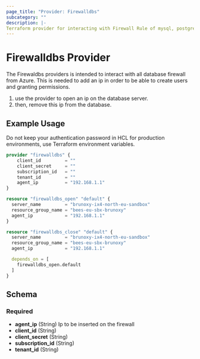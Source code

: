 ```yaml
---
page_title: "Provider: Firewalldbs"
subcategory: ""
description: |-
Terraform provider for interacting with Firewall Rule of mysql, postgres databases.
---
```


# Firewalldbs Provider

The Firewaldbs providers is intended to interact with all database firewall from Azure. This is needed to add
an ip in order to be able to create users and granting permissions.
1. use the provider to open an ip on the database server.
1. then, remove this ip from the database.

## Example Usage

Do not keep your authentication password in HCL for production environments, use Terraform environment variables.

```terraform
provider "firewalldbs" {
    client_id         = ""
    client_secret     = ""
    subscription_id   = ""
    tenant_id         = ""
    agent_ip          = "192.168.1.1"
}

resource "firewalldbs_open" "default" {
  server_name         = "brunoxy-ix4-north-eu-sandbox"
  resource_group_name = "bees-eu-sbx-brunoxy"
  agent_ip            = "192.168.1.1"
}

resource "firewalldbs_close" "default" {
  server_name         = "brunoxy-ix4-north-eu-sandbox"
  resource_group_name = "bees-eu-sbx-brunoxy"
  agent_ip            = "192.168.1.1"

  depends_on = [
    firewalldbs_open.default
  ]
}
```


<!-- schema generated by tfplugindocs -->
## Schema

### Required

- **agent_ip** (String) Ip to be inserted on the firewall
- **client_id** (String) 
- **client_secret** (String)
- **subscription_id** (String)
- **tenant_id** (String)

